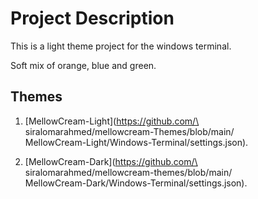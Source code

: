 # Project Description #

This is a light theme project for the windows terminal.

Soft mix of orange, blue and green.


## Themes ##

1. [MellowCream-Light](https://github.com/\
siralomarahmed/mellowcream-Themes/blob/main/\
MellowCream-Light/Windows-Terminal/settings.json).

2. [MellowCream-Dark](https://github.com/\
siralomarahmed/mellowcream-themes/blob/main/\
MellowCream-Dark/Windows-Terminal/settings.json).